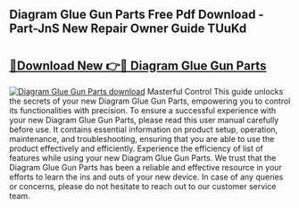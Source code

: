 ## Diagram Glue Gun Parts Free Pdf Download - Part-JnS New Repair Owner Guide TUuKd

# <h2><a href="http://dfm6jz.blite.top/?on=Diagram+Glue+Gun+Parts">🔗Download New 👉🔴 Diagram Glue Gun Parts</a></h2>

[![Diagram Glue Gun Parts download](https://i.imgur.com/lujVjoI.png)](http://dfm6jz.blite.top/?on=Diagram+Glue+Gun+Parts)
Masterful Control This guide unlocks the secrets of your new Diagram Glue Gun Parts, empowering you to control its functionalities with precision. To ensure a successful experience with your new Diagram Glue Gun Parts, please read this user manual carefully before use. It contains essential information on product setup, operation, maintenance, and troubleshooting, ensuring that you are able to use the product effectively and efficiently. Experience the efficiency of list of features while using your new Diagram Glue Gun Parts. We trust that the Diagram Glue Gun Parts has been a reliable and effective resource in your efforts to learn the ins and outs of your new device. In case of any queries or concerns, please do not hesitate to reach out to our customer service team.
